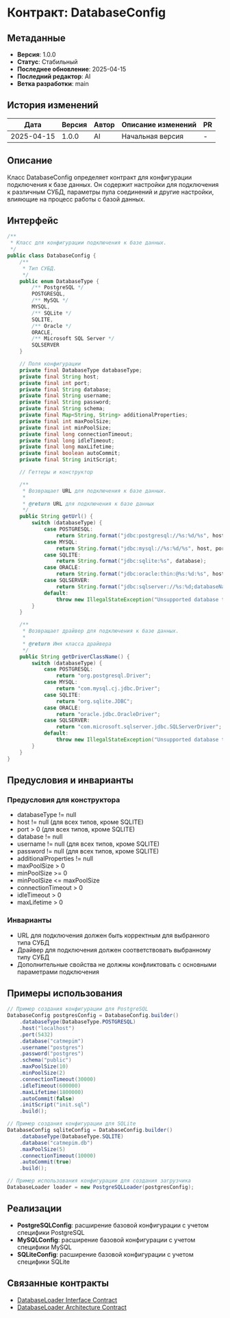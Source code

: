 # Контракт: DatabaseConfig

## Метаданные
- **Версия**: 1.0.0
- **Статус**: Стабильный
- **Последнее обновление**: 2025-04-15
- **Последний редактор**: AI
- **Ветка разработки**: main

## История изменений
| Дата | Версия | Автор | Описание изменений | PR |
|------|--------|-------|-------------------|-----|
| 2025-04-15 | 1.0.0 | AI | Начальная версия | - |

## Описание
Класс DatabaseConfig определяет контракт для конфигурации подключения к базе данных. Он содержит настройки для подключения к различным СУБД, параметры пула соединений и другие настройки, влияющие на процесс работы с базой данных.

## Интерфейс
```java
/**
 * Класс для конфигурации подключения к базе данных.
 */
public class DatabaseConfig {
    /**
     * Тип СУБД.
     */
    public enum DatabaseType {
        /** PostgreSQL */
        POSTGRESQL,
        /** MySQL */
        MYSQL,
        /** SQLite */
        SQLITE,
        /** Oracle */
        ORACLE,
        /** Microsoft SQL Server */
        SQLSERVER
    }

    // Поля конфигурации
    private final DatabaseType databaseType;
    private final String host;
    private final int port;
    private final String database;
    private final String username;
    private final String password;
    private final String schema;
    private final Map<String, String> additionalProperties;
    private final int maxPoolSize;
    private final int minPoolSize;
    private final long connectionTimeout;
    private final long idleTimeout;
    private final long maxLifetime;
    private final boolean autoCommit;
    private final String initScript;

    // Геттеры и конструктор

    /**
     * Возвращает URL для подключения к базе данных.
     *
     * @return URL для подключения к базе данных
     */
    public String getUrl() {
        switch (databaseType) {
            case POSTGRESQL:
                return String.format("jdbc:postgresql://%s:%d/%s", host, port, database);
            case MYSQL:
                return String.format("jdbc:mysql://%s:%d/%s", host, port, database);
            case SQLITE:
                return String.format("jdbc:sqlite:%s", database);
            case ORACLE:
                return String.format("jdbc:oracle:thin:@%s:%d:%s", host, port, database);
            case SQLSERVER:
                return String.format("jdbc:sqlserver://%s:%d;databaseName=%s", host, port, database);
            default:
                throw new IllegalStateException("Unsupported database type: " + databaseType);
        }
    }

    /**
     * Возвращает драйвер для подключения к базе данных.
     *
     * @return Имя класса драйвера
     */
    public String getDriverClassName() {
        switch (databaseType) {
            case POSTGRESQL:
                return "org.postgresql.Driver";
            case MYSQL:
                return "com.mysql.cj.jdbc.Driver";
            case SQLITE:
                return "org.sqlite.JDBC";
            case ORACLE:
                return "oracle.jdbc.OracleDriver";
            case SQLSERVER:
                return "com.microsoft.sqlserver.jdbc.SQLServerDriver";
            default:
                throw new IllegalStateException("Unsupported database type: " + databaseType);
        }
    }
}
```

## Предусловия и инварианты

### Предусловия для конструктора
- databaseType != null
- host != null (для всех типов, кроме SQLITE)
- port > 0 (для всех типов, кроме SQLITE)
- database != null
- username != null (для всех типов, кроме SQLITE)
- password != null (для всех типов, кроме SQLITE)
- additionalProperties != null
- maxPoolSize > 0
- minPoolSize >= 0
- minPoolSize <= maxPoolSize
- connectionTimeout > 0
- idleTimeout > 0
- maxLifetime > 0

### Инварианты
- URL для подключения должен быть корректным для выбранного типа СУБД
- Драйвер для подключения должен соответствовать выбранному типу СУБД
- Дополнительные свойства не должны конфликтовать с основными параметрами подключения

## Примеры использования
```java
// Пример создания конфигурации для PostgreSQL
DatabaseConfig postgresConfig = DatabaseConfig.builder()
    .databaseType(DatabaseType.POSTGRESQL)
    .host("localhost")
    .port(5432)
    .database("catmepim")
    .username("postgres")
    .password("postgres")
    .schema("public")
    .maxPoolSize(10)
    .minPoolSize(2)
    .connectionTimeout(30000)
    .idleTimeout(600000)
    .maxLifetime(1800000)
    .autoCommit(false)
    .initScript("init.sql")
    .build();

// Пример создания конфигурации для SQLite
DatabaseConfig sqliteConfig = DatabaseConfig.builder()
    .databaseType(DatabaseType.SQLITE)
    .database("catmepim.db")
    .maxPoolSize(5)
    .connectionTimeout(10000)
    .autoCommit(true)
    .build();

// Пример использования конфигурации для создания загрузчика
DatabaseLoader loader = new PostgreSQLLoader(postgresConfig);
```

## Реализации
- **PostgreSQLConfig**: расширение базовой конфигурации с учетом специфики PostgreSQL
- **MySQLConfig**: расширение базовой конфигурации с учетом специфики MySQL
- **SQLiteConfig**: расширение базовой конфигурации с учетом специфики SQLite

## Связанные контракты
- [DatabaseLoader Interface Contract](./contract.md)
- [DatabaseLoader Architecture Contract](../../DatabaseLoader-Architecture-Contract.md)
